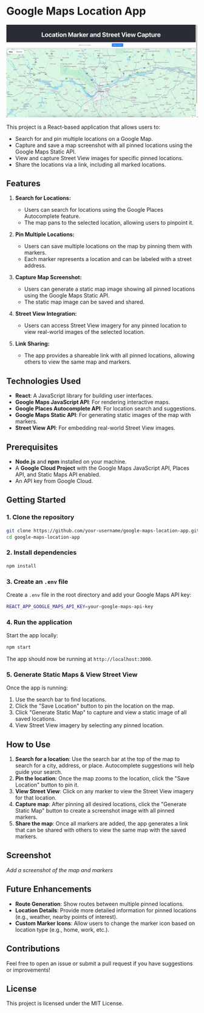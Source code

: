 # Google Maps Location App

![google-maps-screenshot](<google-maps-location-app/src/assets/Screenshot 2024-09-11 at 4.33.45 PM.png>)

This project is a React-based application that allows users to:
- Search for and pin multiple locations on a Google Map.
- Capture and save a map screenshot with all pinned locations using the Google Maps Static API.
- View and capture Street View images for specific pinned locations.
- Share the locations via a link, including all marked locations.

## Features

1. **Search for Locations:**
   - Users can search for locations using the Google Places Autocomplete feature.
   - The map pans to the selected location, allowing users to pinpoint it.

2. **Pin Multiple Locations:**
   - Users can save multiple locations on the map by pinning them with markers.
   - Each marker represents a location and can be labeled with a street address.

3. **Capture Map Screenshot:**
   - Users can generate a static map image showing all pinned locations using the Google Maps Static API.
   - The static map image can be saved and shared.

4. **Street View Integration:**
   - Users can access Street View imagery for any pinned location to view real-world images of the selected location.

5. **Link Sharing:**
   - The app provides a shareable link with all pinned locations, allowing others to view the same map and markers.

## Technologies Used

- **React**: A JavaScript library for building user interfaces.
- **Google Maps JavaScript API**: For rendering interactive maps.
- **Google Places Autocomplete API**: For location search and suggestions.
- **Google Maps Static API**: For generating static images of the map with markers.
- **Street View API**: For embedding real-world Street View images.
  
## Prerequisites

- **Node.js** and **npm** installed on your machine.
- A **Google Cloud Project** with the Google Maps JavaScript API, Places API, and Static Maps API enabled.
- An API key from Google Cloud.

## Getting Started

### 1. Clone the repository

```bash
git clone https://github.com/your-username/google-maps-location-app.git
cd google-maps-location-app
```

### 2. Install dependencies

```bash
npm install
```

### 3. Create an `.env` file

Create a `.env` file in the root directory and add your Google Maps API key:

```bash
REACT_APP_GOOGLE_MAPS_API_KEY=your-google-maps-api-key
```

### 4. Run the application

Start the app locally:

```bash
npm start
```

The app should now be running at `http://localhost:3000`.

### 5. Generate Static Maps & View Street View

Once the app is running:
1. Use the search bar to find locations.
2. Click the "Save Location" button to pin the location on the map.
3. Click "Generate Static Map" to capture and view a static image of all saved locations.
4. View Street View imagery by selecting any pinned location.

## How to Use

1. **Search for a location**: Use the search bar at the top of the map to search for a city, address, or place. Autocomplete suggestions will help guide your search.
2. **Pin the location**: Once the map zooms to the location, click the "Save Location" button to pin it.
3. **View Street View**: Click on any marker to view the Street View imagery for that location.
4. **Capture map**: After pinning all desired locations, click the "Generate Static Map" button to create a screenshot image with all pinned markers.
5. **Share the map**: Once all markers are added, the app generates a link that can be shared with others to view the same map with the saved markers.

## Screenshot

*Add a screenshot of the map and markers*

## Future Enhancements

- **Route Generation**: Show routes between multiple pinned locations.
- **Location Details**: Provide more detailed information for pinned locations (e.g., weather, nearby points of interest).
- **Custom Marker Icons**: Allow users to change the marker icon based on location type (e.g., home, work, etc.).

## Contributions

Feel free to open an issue or submit a pull request if you have suggestions or improvements!

## License

This project is licensed under the MIT License.

